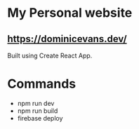 # My Personal website

## https://dominicevans.dev/

Built using Create React App.

# Commands

- npm run dev
- npm run build
- firebase deploy
